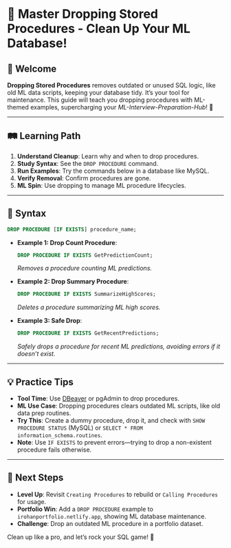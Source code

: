 # 🎉 Master Dropping Stored Procedures - Clean Up Your ML Database!

## 🌟 Welcome

**Dropping Stored Procedures** removes outdated or unused SQL logic, like old ML data scripts, keeping your database tidy. It’s your tool for maintenance. This guide will teach you dropping procedures with ML-themed examples, supercharging your *ML-Interview-Preparation-Hub*! 🚀

---

## 🛤️ Learning Path

1. **Understand Cleanup**: Learn why and when to drop procedures.
2. **Study Syntax**: See the `DROP PROCEDURE` command.
3. **Run Examples**: Try the commands below in a database like MySQL.
4. **Verify Removal**: Confirm procedures are gone.
5. **ML Spin**: Use dropping to manage ML procedure lifecycles.

---

## 📜 Syntax

```sql
DROP PROCEDURE [IF EXISTS] procedure_name;
```

- **Example 1: Drop Count Procedure**:
  ```sql
  DROP PROCEDURE IF EXISTS GetPredictionCount;
  ```
  *Removes a procedure counting ML predictions.*

- **Example 2: Drop Summary Procedure**:
  ```sql
  DROP PROCEDURE IF EXISTS SummarizeHighScores;
  ```
  *Deletes a procedure summarizing ML high scores.*

- **Example 3: Safe Drop**:
  ```sql
  DROP PROCEDURE IF EXISTS GetRecentPredictions;
  ```
  *Safely drops a procedure for recent ML predictions, avoiding errors if it doesn’t exist.*

---

## 💡 Practice Tips

- **Tool Time**: Use [DBeaver](https://dbeaver.io) or pgAdmin to drop procedures.
- **ML Use Case**: Dropping procedures clears outdated ML scripts, like old data prep routines.
- **Try This**: Create a dummy procedure, drop it, and check with `SHOW PROCEDURE STATUS` (MySQL) or `SELECT * FROM information_schema.routines`.
- **Note**: Use `IF EXISTS` to prevent errors—trying to drop a non-existent procedure fails otherwise.

---

## 🚀 Next Steps

- **Level Up**: Revisit `Creating Procedures` to rebuild or `Calling Procedures` for usage.
- **Portfolio Win**: Add a `DROP PROCEDURE` example to `irohanportfolio.netlify.app`, showing ML database maintenance.
- **Challenge**: Drop an outdated ML procedure in a portfolio dataset.

Clean up like a pro, and let’s rock your SQL game! 🌟